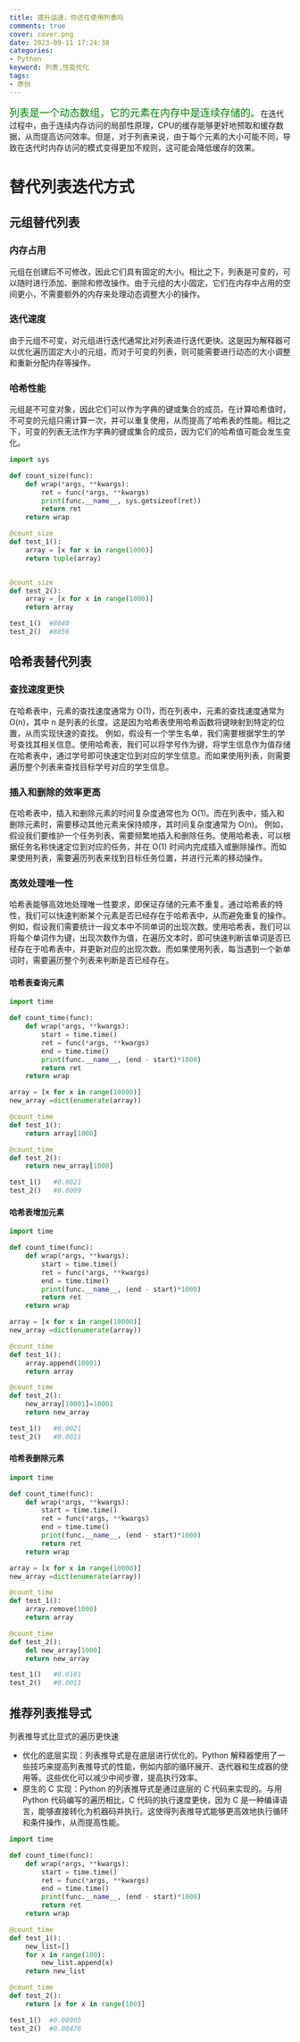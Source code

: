 ```yaml
---
title: 提升运速，你还在使用列表吗
comments: true
cover: cover.png
date: 2023-09-11 17:24:38
categories:
- Python
keyword: 列表,性能优化
tags:
- 原创
---
```

<font color="green" size="4">列表是一个动态数组，它的元素在内存中是连续存储的。</font>在迭代过程中，由于连续内存访问的局部性原理，CPU的缓存能够更好地预取和缓存数据，从而提高访问效率。但是，对于列表来说，由于每个元素的大小可能不同，导致在迭代时内存访问的模式变得更加不规则，这可能会降低缓存的效果。
<!-- more -->

# 替代列表迭代方式

## 元组替代列表

### 内存占用
元组在创建后不可修改，因此它们具有固定的大小。相比之下，列表是可变的，可以随时进行添加、删除和修改操作。由于元组的大小固定，它们在内存中占用的空间更小，不需要额外的内存来处理动态调整大小的操作。

### 迭代速度
由于元组不可变，对元组进行迭代通常比对列表进行迭代更快。这是因为解释器可以优化遍历固定大小的元组，而对于可变的列表，则可能需要进行动态的大小调整和重新分配内存等操作。

### 哈希性能
元组是不可变对象，因此它们可以作为字典的键或集合的成员。在计算哈希值时，不可变的元组只需计算一次，并可以重复使用，从而提高了哈希表的性能。相比之下，可变的列表无法作为字典的键或集合的成员，因为它们的哈希值可能会发生变化。

```python
import sys

def count_size(func):
    def wrap(*args, **kwargs):
        ret = func(*args, **kwargs)
        print(func.__name__, sys.getsizeof(ret))
        return ret
    return wrap

@count_size
def test_1():
    array = [x for x in range(1000)]
    return tuple(array)


@count_size
def test_2():
    array = [x for x in range(1000)]
    return array

test_1()  #8040
test_2()  #8856
```
## 哈希表替代列表

### 查找速度更快
在哈希表中，元素的查找速度通常为 O(1)，而在列表中，元素的查找速度通常为 O(n)，其中 n 是列表的长度。这是因为哈希表使用哈希函数将键映射到特定的位置，从而实现快速的查找。
例如，假设有一个学生名单，我们需要根据学生的学号查找其相关信息。使用哈希表，我们可以将学号作为键，将学生信息作为值存储在哈希表中，通过学号即可快速定位到对应的学生信息。而如果使用列表，则需要遍历整个列表来查找目标学号对应的学生信息。

### 插入和删除的效率更高
在哈希表中，插入和删除元素的时间复杂度通常也为 O(1)。而在列表中，插入和删除元素时，需要移动其他元素来保持顺序，其时间复杂度通常为 O(n)。
例如，假设我们要维护一个任务列表，需要频繁地插入和删除任务。使用哈希表，可以根据任务名称快速定位到对应的任务，并在 O(1) 时间内完成插入或删除操作。而如果使用列表，需要遍历列表来找到目标任务位置，并进行元素的移动操作。

### 高效处理唯一性
哈希表能够高效地处理唯一性要求，即保证存储的元素不重复。通过哈希表的特性，我们可以快速判断某个元素是否已经存在于哈希表中，从而避免重复的操作。
例如，假设我们需要统计一段文本中不同单词的出现次数。使用哈希表，我们可以将每个单词作为键，出现次数作为值，在遍历文本时，即可快速判断该单词是否已经存在于哈希表中，并更新对应的出现次数。而如果使用列表，每当遇到一个新单词时，需要遍历整个列表来判断是否已经存在。

#### 哈希表查询元素

```python
import time

def count_time(func):
    def wrap(*args, **kwargs):
        start = time.time()
        ret = func(*args, **kwargs)
        end = time.time()
        print(func.__name__, (end - start)*1000)
        return ret
    return wrap

array = [x for x in range(10000)]
new_array =dict(enumerate(array))

@count_time
def test_1():
    return array[1000]

@count_time
def test_2():
    return new_array[1000]

test_1()   #0.0021
test_2()   #0.0009
```

#### 哈希表增加元素

```python
import time

def count_time(func):
    def wrap(*args, **kwargs):
        start = time.time()
        ret = func(*args, **kwargs)
        end = time.time()
        print(func.__name__, (end - start)*1000)
        return ret
    return wrap

array = [x for x in range(10000)]
new_array =dict(enumerate(array))

@count_time
def test_1():
    array.append(10001)
    return array

@count_time
def test_2():
    new_array[10001]=10001
    return new_array

test_1()   #0.0021
test_2()   #0.0011
```

#### 哈希表删除元素

```python
import time

def count_time(func):
    def wrap(*args, **kwargs):
        start = time.time()
        ret = func(*args, **kwargs)
        end = time.time()
        print(func.__name__, (end - start)*1000)
        return ret
    return wrap

array = [x for x in range(10000)]
new_array =dict(enumerate(array))

@count_time
def test_1():
    array.remove(1000)
    return array

@count_time
def test_2():
    del new_array[1000]
    return new_array

test_1()   #0.0181
test_2()   #0.0011
```

## 推荐列表推导式

列表推导式比显式的遍历更快速
- 优化的底层实现：列表推导式是在底层进行优化的。Python 解释器使用了一些技巧来提高列表推导式的性能，例如内部的循环展开、迭代器和生成器的使用等。这些优化可以减少中间步骤，提高执行效率。
- 原生的 C 实现：Python 的列表推导式是通过底层的 C 代码来实现的。与用 Python 代码编写的遍历相比，C 代码的执行速度更快，因为 C 是一种编译语言，能够直接转化为机器码并执行。这使得列表推导式能够更高效地执行循环和条件操作，从而提高性能。

```python
import time

def count_time(func):
    def wrap(*args, **kwargs):
        start = time.time()
        ret = func(*args, **kwargs)
        end = time.time()
        print(func.__name__, (end - start)*1000)
        return ret
    return wrap

@count_time
def test_1():
    new_list=[]
    for x in range(100):
        new_list.append(x)
    return new_list

@count_time
def test_2():
    return [x for x in range(100)]

test_1()  #0.00905
test_2()  #0.00476
```